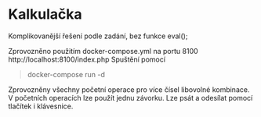 # Kalkulačka 
Komplikovanější řešení podle zadání, bez funkce eval();

Zprovozněno použitím docker-compose.yml na portu 8100  http://localhost:8100/index.php 
Spuštění pomocí 
>docker-compose run -d 


Zprovozněny všechny početní operace pro více čísel libovolné kombinace. V početních operacích lze použít jednu závorku. 
Lze psát a odesílat pomocí tlačítek i klávesnice.
